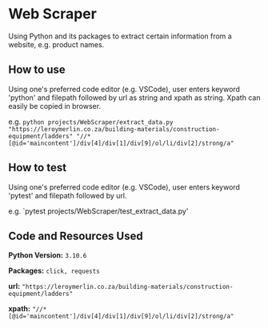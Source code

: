# Web Scraper

Using Python and its packages to extract certain information from a website, e.g. product names.

## How to use
Using one's preferred code editor (e.g. VSCode), user enters keyword 'python' and filepath followed by url as string and xpath as string. Xpath can easily be copied in browser.

e.g. `python projects/WebScraper/extract_data.py "https://leroymerlin.co.za/building-materials/construction-equipment/ladders" "//*[@id='maincontent']/div[4]/div[1]/div[9]/ol/li/div[2]/strong/a"`

## How to test
Using one's preferred code editor (e.g. VSCode), user enters keyword 'pytest' and filepath followed by url.

e.g. `pytest projects/WebScraper/test_extract_data.py'

## Code and Resources Used
**Python Version:** `3.10.6`

**Packages:** `click, requests` 

**url:** `"https://leroymerlin.co.za/building-materials/construction-equipment/ladders"`

**xpath:** `"//*[@id='maincontent']/div[4]/div[1]/div[9]/ol/li/div[2]/strong/a"`





